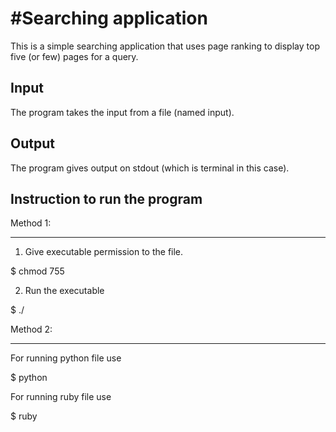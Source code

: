 #Searching application
=========================

This is a simple searching application that uses page ranking to display top five (or few) pages for a query.


Input
------

The program takes the input from a file (named input).


Output
-------

The program gives output on stdout (which is terminal in this case).



Instruction to run the program
-------------------------------

Method 1:
*********

1. Give executable permission to the file.

$ chmod 755 <filename>

2. Run the executable

$ ./<filename>


Method 2:
*********

For running python file use

$ python <filename>

For running ruby file use

$ ruby <filename>

